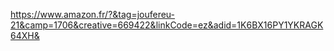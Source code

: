 https://www.amazon.fr/?&tag=joufereu-21&camp=1706&creative=669422&linkCode=ez&adid=1K6BX16PY1YKRAGK64XH&
